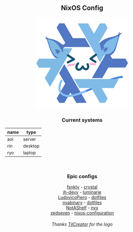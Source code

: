 <div align = center>

## NixOS Config

<img src = "https://raw.githubusercontent.com/TilCreator/NixOwO/refs/heads/master/NixOwO.svg" height = "300" width = "300" alt = "NixOwO">

### Current systems

| name | type |
| --- |  ---  |
| aoi | server |
| rin | desktop |
| ryo | laptop |

<br>

### Epic configs

[fsnkty](https://github.com/fsnkty) - [crystal](https://github.com/fsnkty/crystal)
<br>
[jh-devv](https://github.com/jh-devv) - [luminarie](https://github.com/jh-devv/luminarie)
<br>
[LudovicoPiero](https://github.com/LudovicoPiero) - [dotfiles](https://github.com/LudovicoPiero/dotfiles)
<br>
[nyabinary](https://github.com/nyabinary) - [dotfiles](https://github.com/nyabinary/dotfiles)
<br>
[NotAShelf](https://github.com/notashelf) - [nyx](https://github.com/notashelf/nyx)
<br>
[zedseven](https://github.com/zedseven) - [nixos-configuration](https://github.com/zedseven/nixos-configuration)
<br>

###### Thanks [TilCreator](https://github.com/TilCreator/NixOwO) for the logo
